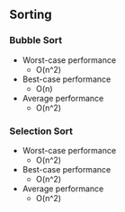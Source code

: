 ## Sorting

### Bubble Sort
- Worst-case performance
  - O(n^2)
- Best-case performance
  - O(n)
- Average performance
  - O(n^2)

### Selection Sort
- Worst-case performance
  - O(n^2)
- Best-case performance
  - O(n^2)
- Average performance
  - O(n^2)